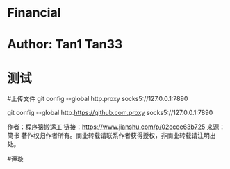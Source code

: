 # Financial
# Author: Tan1 Tan33
# 测试

#上传文件
git config --global http.proxy socks5://127.0.0.1:7890

git config --global http.https://github.com.proxy socks5://127.0.0.1:7890

作者：程序猿搬运工
链接：https://www.jianshu.com/p/02ecee63b725
来源：简书
著作权归作者所有。商业转载请联系作者获得授权，非商业转载请注明出处。

#谭璇
